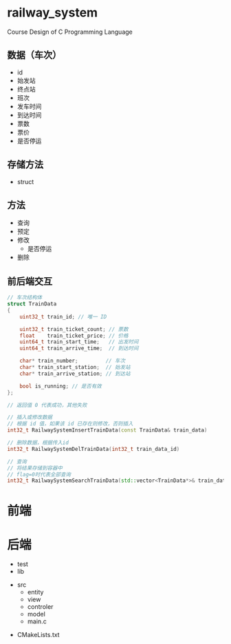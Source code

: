 # railway_system

Course Design of C Programming Language

## 数据（车次）

- id
- 始发站
- 终点站
- 班次
- 发车时间
- 到达时间
- 票数
- 票价
- 是否停运

## 存储方法

- struct

## 方法

- 查询
- 预定
- 修改
  - 是否停运
- 删除

## 前后端交互

```cpp
// 车次结构体
struct TrainData
{
    uint32_t train_id; // 唯一 ID

    uint32_t train_ticket_count; // 票数
    float    train_ticket_price; // 价格
    uint64_t train_start_time;   // 出发时间
    uint64_t train_arrive_time;  // 到达时间

    char* train_number;         // 车次
    char* train_start_station;  // 始发站
    char* train_arrive_station; // 到达站

    bool is_running; // 是否有效
};

// 返回值 0 代表成功，其他失败

// 插入或修改数据
// 根据 id 值，如果该 id 已存在则修改，否则插入
int32_t RailwaySystemInsertTrainData(const TrainData& train_data)

// 删除数据，根据传入id
int32_t RailwaySystemDelTrainData(int32_t train_data_id)

// 查询
// 将结果存储到容器中
// flag=0时代表全部查询
int32_t RailwaySystemSearchTrainData(std::vector<TrainData*>& train_data, int32_t flag = 0)


```

# 前端

# 后端

- test
- lib

* src
  - entity
  - view
  - controler
  - model
  - main.c

- CMakeLists.txt
